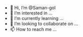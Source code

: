 - 👋 Hi, I’m @Saman-gol
- 👀 I’m interested in ...
- 🌱 I’m currently learning ...
- 💞️ I’m looking to collaborate on ...
- 📫 How to reach me ...

<!---
Saman-gol/Saman-gol is a ✨ special ✨ repository because its `README.md` (this file) appears on your GitHub profile.
You can click the Preview link to take a look at your changes.
--->
